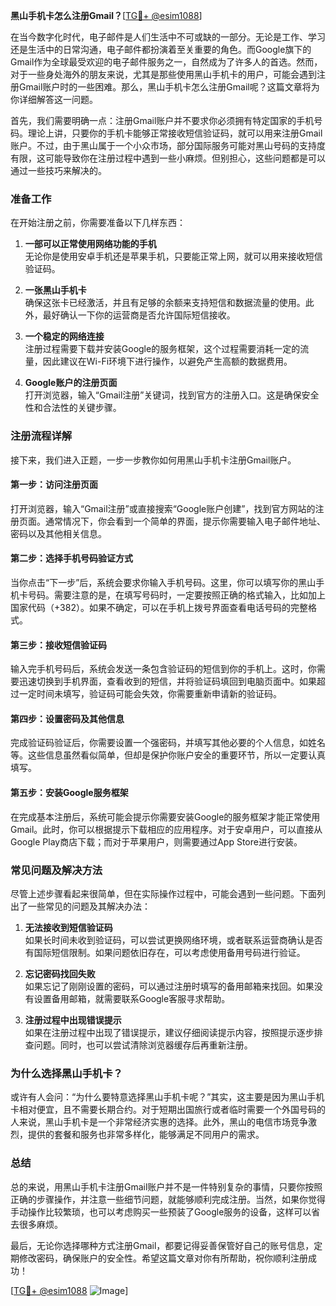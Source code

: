**黑山手机卡怎么注册Gmail？**[[TG💪+ @esim1088](https://t.me/s/esim1088)]

在当今数字化时代，电子邮件是人们生活中不可或缺的一部分。无论是工作、学习还是生活中的日常沟通，电子邮件都扮演着至关重要的角色。而Google旗下的Gmail作为全球最受欢迎的电子邮件服务之一，自然成为了许多人的首选。然而，对于一些身处海外的朋友来说，尤其是那些使用黑山手机卡的用户，可能会遇到注册Gmail账户时的一些困难。那么，黑山手机卡怎么注册Gmail呢？这篇文章将为你详细解答这一问题。

首先，我们需要明确一点：注册Gmail账户并不要求你必须拥有特定国家的手机号码。理论上讲，只要你的手机卡能够正常接收短信验证码，就可以用来注册Gmail账户。不过，由于黑山属于一个小众市场，部分国际服务可能对黑山号码的支持度有限，这可能导致你在注册过程中遇到一些小麻烦。但别担心，这些问题都是可以通过一些技巧来解决的。

### **准备工作**

在开始注册之前，你需要准备以下几样东西：

1. **一部可以正常使用网络功能的手机**  
   无论你是使用安卓手机还是苹果手机，只要能正常上网，就可以用来接收短信验证码。

2. **一张黑山手机卡**  
   确保这张卡已经激活，并且有足够的余额来支持短信和数据流量的使用。此外，最好确认一下你的运营商是否允许国际短信接收。

3. **一个稳定的网络连接**  
   注册过程需要下载并安装Google的服务框架，这个过程需要消耗一定的流量，因此建议在Wi-Fi环境下进行操作，以避免产生高额的数据费用。

4. **Google账户的注册页面**  
   打开浏览器，输入“Gmail注册”关键词，找到官方的注册入口。这是确保安全性和合法性的关键步骤。

### **注册流程详解**

接下来，我们进入正题，一步一步教你如何用黑山手机卡注册Gmail账户。

#### **第一步：访问注册页面**

打开浏览器，输入“Gmail注册”或直接搜索“Google账户创建”，找到官方网站的注册页面。通常情况下，你会看到一个简单的界面，提示你需要输入电子邮件地址、密码以及其他相关信息。

#### **第二步：选择手机号码验证方式**

当你点击“下一步”后，系统会要求你输入手机号码。这里，你可以填写你的黑山手机卡号码。需要注意的是，在填写号码时，一定要按照正确的格式输入，比如加上国家代码（+382）。如果不确定，可以在手机上拨号界面查看电话号码的完整格式。

#### **第三步：接收短信验证码**

输入完手机号码后，系统会发送一条包含验证码的短信到你的手机上。这时，你需要迅速切换到手机界面，查看收到的短信，并将验证码填回到电脑页面中。如果超过一定时间未填写，验证码可能会失效，你需要重新申请新的验证码。

#### **第四步：设置密码及其他信息**

完成验证码验证后，你需要设置一个强密码，并填写其他必要的个人信息，如姓名等。这些信息虽然看似简单，但却是保护你账户安全的重要环节，所以一定要认真填写。

#### **第五步：安装Google服务框架**

在完成基本注册后，系统可能会提示你需要安装Google的服务框架才能正常使用Gmail。此时，你可以根据提示下载相应的应用程序。对于安卓用户，可以直接从Google Play商店下载；而对于苹果用户，则需要通过App Store进行安装。

### **常见问题及解决方法**

尽管上述步骤看起来很简单，但在实际操作过程中，可能会遇到一些问题。下面列出了一些常见的问题及其解决办法：

1. **无法接收到短信验证码**  
   如果长时间未收到验证码，可以尝试更换网络环境，或者联系运营商确认是否有国际短信限制。如果问题依旧存在，可以考虑使用备用号码进行验证。

2. **忘记密码找回失败**  
   如果忘记了刚刚设置的密码，可以通过注册时填写的备用邮箱来找回。如果没有设置备用邮箱，就需要联系Google客服寻求帮助。

3. **注册过程中出现错误提示**  
   如果在注册过程中出现了错误提示，建议仔细阅读提示内容，按照提示逐步排查问题。同时，也可以尝试清除浏览器缓存后再重新注册。

### **为什么选择黑山手机卡？**

或许有人会问：“为什么要特意选择黑山手机卡呢？”其实，这主要是因为黑山手机卡相对便宜，且不需要长期合约。对于短期出国旅行或者临时需要一个外国号码的人来说，黑山手机卡是一个非常经济实惠的选择。此外，黑山的电信市场竞争激烈，提供的套餐和服务也非常多样化，能够满足不同用户的需求。

### **总结**

总的来说，用黑山手机卡注册Gmail账户并不是一件特别复杂的事情，只要你按照正确的步骤操作，并注意一些细节问题，就能够顺利完成注册。当然，如果你觉得手动操作比较繁琐，也可以考虑购买一些预装了Google服务的设备，这样可以省去很多麻烦。

最后，无论你选择哪种方式注册Gmail，都要记得妥善保管好自己的账号信息，定期修改密码，确保账户的安全性。希望这篇文章对你有所帮助，祝你顺利注册成功！

[[TG💪+ @esim1088](https://t.me/s/esim1088) ![Image](https://i.postimg.cc/4NQfJmqS/Snipaste-2025-05-13-00-14-12.png)]